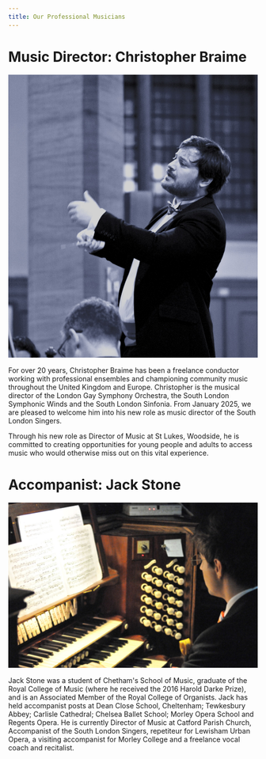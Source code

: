 ```yaml
---
title: Our Professional Musicians
---
```


# Music Director: Christopher Braime

![image](images/christopher_braime.jpg)

For over 20 years, Christopher Braime has been a freelance conductor working with professional ensembles and championing community music throughout the United Kingdom and Europe. Christopher is the musical director of the London Gay Symphony Orchestra, the South London Symphonic Winds and the South London Sinfonia. From January 2025, we are pleased to welcome him into his new role as music director of the South London Singers.

Through his new role as Director of Music at St Lukes, Woodside, he is committed to creating opportunities for young people and adults to access music who would otherwise miss out on this vital experience.

# Accompanist: Jack Stone

![image](images/jack_stone.jpg)

Jack Stone was a student of Chetham's School of Music, graduate of the Royal College of Music (where he received the 2016 Harold Darke Prize), and is an Associated Member of the Royal College of Organists. Jack has held accompanist posts at Dean Close School, Cheltenham; Tewkesbury Abbey; Carlisle Cathedral; Chelsea Ballet School; Morley Opera School and Regents Opera. He is currently Director of Music at Catford Parish Church, Accompanist of the South London Singers, repetiteur for Lewisham Urban Opera, a visiting accompanist for Morley College and a freelance vocal coach and recitalist.

